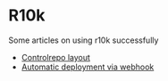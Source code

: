 R10k
====

Some articles on using r10k successfully

* [Controlrepo layout](http://rnelson0.com/2015/04/15/improved-r10k-deployment-patterns/)
* [Automatic deployment via webhook](http://rnelson0.com/2015/05/03/configuring-an-r10k-webhook-on-your-puppet-master/)
